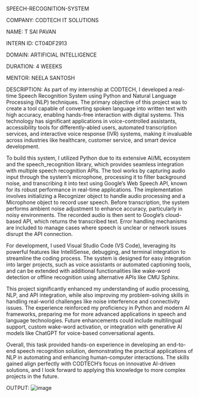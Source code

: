 SPEECH-RECOGNITION-SYSTEM

COMPANY: CODTECH IT SOLUTIONS

NAME: T SAI PAVAN

INTERN ID: CT04DF2913

DOMAIN: ARTIFICIAL INTELLIGENCE

DURATION: 4 WEEEKS

MENTOR: NEELA SANTOSH

DESCRIPTION: As part of my internship at CODTECH, I developed a real-time Speech Recognition System using Python and Natural Language Processing (NLP) techniques. The primary objective of this project was to create a tool capable of converting spoken language into written text with high accuracy, enabling hands-free interaction with digital systems. This technology has significant applications in voice-controlled assistants, accessibility tools for differently-abled users, automated transcription services, and interactive voice response (IVR) systems, making it invaluable across industries like healthcare, customer service, and smart device development.

To build this system, I utilized Python due to its extensive AI/ML ecosystem and the speech_recognition library, which provides seamless integration with multiple speech recognition APIs. The tool works by capturing audio input through the system’s microphone, processing it to filter background noise, and transcribing it into text using Google’s Web Speech API, known for its robust performance in real-time applications. The implementation involves initializing a Recognizer object to handle audio processing and a Microphone object to record user speech. Before transcription, the system performs ambient noise adjustment to enhance accuracy, particularly in noisy environments. The recorded audio is then sent to Google’s cloud-based API, which returns the transcribed text. Error handling mechanisms are included to manage cases where speech is unclear or network issues disrupt the API connection.

For development, I used Visual Studio Code (VS Code), leveraging its powerful features like IntelliSense, debugging, and terminal integration to streamline the coding process. The system is designed for easy integration into larger projects, such as voice assistants or automated captioning tools, and can be extended with additional functionalities like wake-word detection or offline recognition using alternative APIs like CMU Sphinx.

This project significantly enhanced my understanding of audio processing, NLP, and API integration, while also improving my problem-solving skills in handling real-world challenges like noise interference and connectivity issues. The experience reinforced my proficiency in Python and modern AI frameworks, preparing me for more advanced applications in speech and language technologies. Future enhancements could include multilingual support, custom wake-word activation, or integration with generative AI models like ChatGPT for voice-based conversational agents.

Overall, this task provided hands-on experience in developing an end-to-end speech recognition solution, demonstrating the practical applications of NLP in automating and enhancing human-computer interactions. The skills gained align perfectly with CODTECH’s focus on innovative AI-driven solutions, and I look forward to applying this knowledge to more complex projects in the future.

OUTPUT:
![image](https://github.com/user-attachments/assets/96ced595-ec04-4e27-95fc-553a423bb978)
